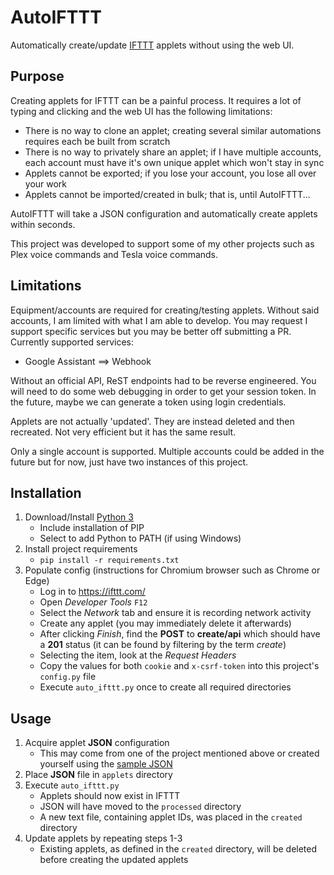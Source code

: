# AutoIFTTT
Automatically create/update [IFTTT](ifttt.com) applets without using the web UI.

## Purpose
Creating applets for IFTTT can be a painful process. It requires a lot of typing and clicking and the web UI has the following limitations:
- There is no way to clone an applet; creating several similar automations requires each be built from scratch
- There is no way to privately share an applet; if I have multiple accounts, each account must have it's own unique applet which won't stay in sync
- Applets cannot be exported; if you lose your account, you lose all over your work
- Applets cannot be imported/created in bulk; that is, until AutoIFTTT...

AutoIFTTT will take a JSON configuration and automatically create applets within seconds.

This project was developed to support some of my other projects such as Plex voice commands and Tesla voice commands.

## Limitations
Equipment/accounts are required for creating/testing applets. Without said accounts, I am limited with what I am able to develop. You may request I support specific services but you may be better off submitting a PR.
Currently supported services:
- Google Assistant ==> Webhook

Without an official API, ReST endpoints had to be reverse engineered. You will need to do some web debugging in order to get your session token. In the future, maybe we can generate a token using login credentials.

Applets are not actually 'updated'. They are instead deleted and then recreated. Not very efficient but it has the same result.

Only a single account is supported. Multiple accounts could be added in the future but for now, just have two instances of this project.

## Installation
1. Download/Install [Python 3](https://www.python.org/downloads/)
   - Include installation of PIP
   - Select to add Python to PATH (if using Windows)
2. Install project requirements
   - `pip install -r requirements.txt`
3. Populate config (instructions for Chromium browser such as Chrome or Edge)
   - Log in to https://ifttt.com/
   - Open _Developer Tools_ `F12`
   - Select the _Network_ tab and ensure it is recording network activity
   - Create any applet (you may immediately delete it afterwards)
   - After clicking _Finish_, find the **POST** to **create/api** which should have a **201** status (it can be found by filtering by the term _create_)
   - Selecting the item, look at the _Request Headers_
   - Copy the values for both `cookie` and `x-csrf-token` into this project's `config.py` file
   - Execute `auto_ifttt.py` once to create all required directories

## Usage
1. Acquire applet **JSON** configuration
   - This may come from one of the project mentioned above or created yourself using the [sample JSON](sample.json)
2. Place **JSON** file in `applets` directory
3. Execute `auto_ifttt.py`
   - Applets should now exist in IFTTT
   - JSON will have moved to the `processed` directory
   - A new text file, containing applet IDs, was placed in the `created` directory
4. Update applets by repeating steps 1-3
   - Existing applets, as defined in the `created` directory, will be deleted before creating the updated applets
